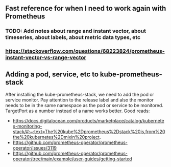 ## Fast reference for when I need to work again with Prometheus
### TODO: Add notes about range and instant vector, about timeseries, about labels, about metric data types, etc
### https://stackoverflow.com/questions/68223824/prometheus-instant-vector-vs-range-vector

## Adding a pod, service, etc to kube-prometheus-stack

After installing the kube-prometheus-stack, we need to add the pod or service monitor. 
Pay attention to the release label and also the monitor needs to be in the same namespace as the pod or service to be monitored.
TargetPort as a number instead of a name works better.
Good reads:
- https://docs.digitalocean.com/products/marketplace/catalog/kubernetes-monitoring-stack/#:~:text=The%20kube%2Dprometheus%2Dstack%20is,from%20the%20kubernetes%2Dmixin%20project.
- https://github.com/prometheus-operator/prometheus-operator/issues/3119
- https://github.com/prometheus-operator/prometheus-operator/tree/main/example/user-guides/getting-started
